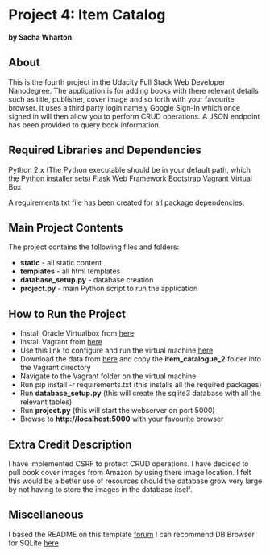 # **Project 4: Item Catalog**

**by Sacha Wharton**

## **About**
This is the fourth project in the Udacity Full Stack Web Developer Nanodegree. The application is for adding books with there relevant details such as title, publisher, cover image and so forth with your favourite browser. It uses a third party login namely Google Sign-In which once signed in will then allow you to perform CRUD operations. A JSON endpoint has been provided to query book information.

## **Required Libraries and Dependencies**

Python 2.x (The Python executable should be in your default path, which the Python installer sets)
Flask Web Framework
Bootstrap
Vagrant
Virtual Box

A requirements.txt file has been created for all package dependencies.

## **Main Project Contents**

The project contains the following files and folders:
- ****static**** - all static content
- ****templates**** - all html templates
- ****database_setup.py**** - database creation
- ****project.py**** - main Python script to run the application

## **How to Run the Project**

- Install Oracle Virtualbox from [here](https://www.virtualbox.org/wiki/Downloads)
- Install Vagrant from [here](https://www.vagrantup.com/downloads.html)
- Use this link to configure and run the virtual machine     [here](https://classroom.udacity.com/nanodegrees/nd004/parts/8d3e23e1-9ab6-47eb-b4f3-d5dc7ef27bf0/modules/bc51d967-cb21-46f4-90ea-caf73439dc59/lessons/5475ecd6-cfdb-4418-85a2-f2583074c08d/concepts/14c72fe3-e3fe-4959-9c4b-467cf5b7c3a0)
- Download the data from [here](https://github.com/sachajw/item_catalog_2.git) and copy the ****item_catalogue_2**** folder into the Vagrant directory
- Navigate to the Vagrant folder on the virtual machine
- Run pip install -r requirements.txt (this installs all the required packages)
- Run ****database_setup.py**** (this will create the sqlite3 database with all the relevant tables)
- Run ****project.py**** (this will start the webserver on port 5000)
- Browse to ****http://localhost:5000**** with your favourite browser

## **Extra Credit Description**

I have implemented CSRF to protect CRUD operations. I have decided to pull book cover images from Amazon by using there image location. I felt this would be a better use of resources should the database grow very large by not having to store the images in the database itself.

## **Miscellaneous**
I based the README on this template [forum](https://discussions.udacity.com/t/readme-files-in-project-1/23524)
I can recommend DB Browser for SQLite [here](http://sqlitebrowser.org/)
